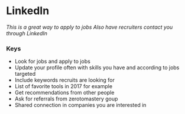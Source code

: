 # LinkedIn

*This is a great way to apply to jobs*
*Also have recruiters contact you through LinkedIn*

### Keys
- Look for jobs and apply to jobs
- Update your profile often with skills you have and according to jobs targeted
- Include keywords recruits are looking for
- List of favorite tools in 2017 for example
- Get recommendations from other people
- Ask for referrals from zerotomastery goup
- Shared connection in companies you are interested in